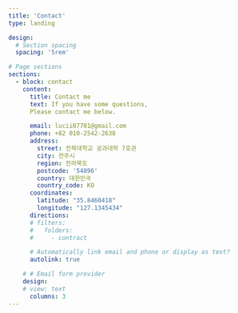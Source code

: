 ```yaml
---
title: 'Contact'
type: landing

design:
  # Section spacing
  spacing: '5rem'

# Page sections
sections:
  - block: contact
    content:
      title: Contact me
      text: If you have some questions, 
      Please contact me below.

      email: lucii07701@gmail.com
      phone: +82 010-2542-2638
      address:
        street: 전북대학교 공과대학 7호관
        city: 전주시
        region: 전라북도
        postcode: '54896'
        country: 대한민국
        country_code: KO
      coordinates:
        latitude: "35.8460418"
        longitude: "127.1345434"
      directions:
      # filters:
      #   folders:
      #     - contract

      # Automatically link email and phone or display as text?
      autolink: true

    # # Email form provider
    design:
    # view: text
      columns: 3
---
```

